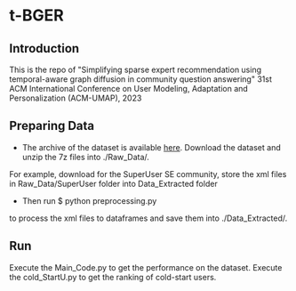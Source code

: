 # t-BGER


## Introduction

This is the repo of "Simplifying sparse expert recommendation using temporal-aware graph diffusion in community question answering" 31st ACM International Conference on User Modeling, Adaptation and Personalization (ACM-UMAP), 2023

## Preparing Data

* The archive of the dataset is available [here](https://archive.org/download/stackexchange). Download the dataset and unzip the 7z files into ./Raw_Data/. 

For example, download for the SuperUser SE community, store the xml files in Raw_Data/SuperUser folder into Data_Extracted folder

* Then run
$ python preprocessing.py

to process the xml files to dataframes and save them into ./Data_Extracted/.

## Run

Execute the Main_Code.py to get the performance on the dataset.
Execute the cold_StartU.py to get the ranking of cold-start users.




